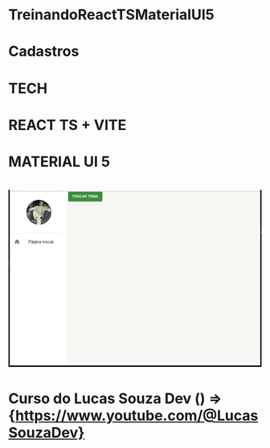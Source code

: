 # TreinandoReactTSMaterialUI5

# Cadastros 

  # TECH
# REACT TS + VITE
# MATERIAL UI 5
# ![CRIANDO HOME](image.png)


# Curso do Lucas Souza Dev () => {https://www.youtube.com/@LucasSouzaDev}

